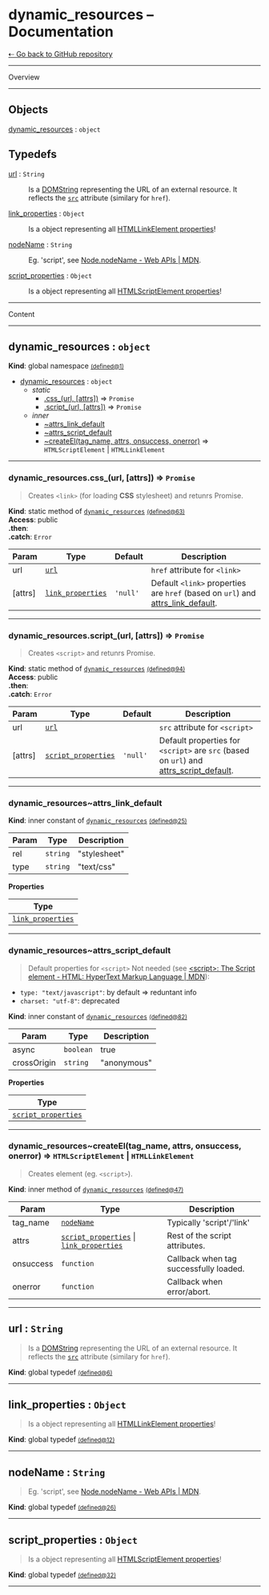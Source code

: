 # dynamic_resources – Documentation
[⇠ Go back to GitHub repository](https://github.com/jaandrle/dynamic_resources#readme)
<hr>
<p>Overview</p>
<hr>

## Objects

<dl>
<dt><a href="#dynamic_resources">dynamic_resources</a> : <code>object</code></dt>
<dd></dd>
</dl>

## Typedefs

<dl>
<dt><a href="#url">url</a> : <code>String</code></dt>
<dd><p>Is a <a href="https://developer.mozilla.org/en-US/docs/Web/API/DOMString">DOMString</a> representing the URL of an external resource.
It reflects the <a href="https://developer.mozilla.org/en-US/docs/Web/HTML/Element/script#attr-src"><code>src</code></a> attribute (similary for <code>href</code>).</p>
</dd>
<dt><a href="#link_properties">link_properties</a> : <code>Object</code></dt>
<dd><p>Is a object representing all <a href="https://developer.mozilla.org/en-US/docs/Web/API/HTMLLinkElement#Properties">HTMLLinkElement properties</a>!</p>
</dd>
<dt><a href="#nodeName">nodeName</a> : <code>String</code></dt>
<dd><p>Eg. &#39;script&#39;, see <a href="https://developer.mozilla.org/en-US/docs/Web/API/Node/nodeName">Node.nodeName - Web APIs | MDN</a>.</p>
</dd>
<dt><a href="#script_properties">script_properties</a> : <code>Object</code></dt>
<dd><p>Is a object representing all <a href="https://developer.mozilla.org/en-US/docs/Web/API/HTMLScriptElement#Properties">HTMLScriptElement properties</a>!</p>
</dd>
</dl>

<hr>
<p>Content</p>
<hr>

<a name="dynamic_resources"></a>

## dynamic\_resources : <code>object</code>
**Kind**: global namespace <a name="dynamic_resources" href="https://github.com/jaandrle/dynamic_resources/blob/master/bin/dynamic_resources-namespace.js#L1" title="dynamic_resources-namespace.js:1"><small>(defined@1)</small></a>  

* [dynamic_resources](#dynamic_resources) : <code>object</code>
    * _static_
        * [.css_(url, [attrs])](#dynamic_resources.css_) ⇒ <code>Promise</code>
        * [.script_(url, [attrs])](#dynamic_resources.script_) ⇒ <code>Promise</code>
    * _inner_
        * [~attrs_link_default](#dynamic_resources..attrs_link_default)
        * [~attrs_script_default](#dynamic_resources..attrs_script_default)
        * [~createEl(tag_name, attrs, onsuccess, onerror)](#dynamic_resources..createEl) ⇒ <code>HTMLScriptElement</code> \| <code>HTMLLinkElement</code>


* * *

<a name="dynamic_resources.css_"></a>

### dynamic_resources.css\_(url, [attrs]) ⇒ <code>Promise</code>
>Creates `<link>` (for loading **CSS** stylesheet) and retunrs Promise.

**Kind**: static method of [<code>dynamic\_resources</code>](#dynamic_resources) <a name="dynamic_resources.css_" href="https://github.com/jaandrle/dynamic_resources/blob/master/bin/dynamic_resources-namespace.js#L63" title="dynamic_resources-namespace.js:63"><small>(defined@63)</small></a>  
**Access**: public  
**.then**:   
**.catch**: <code>Error</code>  

| Param | Type | Default | Description |
| --- | --- | --- | --- |
| url | [<code>url</code>](#url) |  | `href` attribute for `<link>` |
| [attrs] | [<code>link\_properties</code>](#link_properties) | <code>&#x27;null&#x27;</code> | Default `<link>` properties are `href` (based on `url`) and [attrs_link_default](#dynamic_resources..attrs_link_default). |


* * *

<a name="dynamic_resources.script_"></a>

### dynamic_resources.script\_(url, [attrs]) ⇒ <code>Promise</code>
>Creates `<script>` and retunrs Promise.

**Kind**: static method of [<code>dynamic\_resources</code>](#dynamic_resources) <a name="dynamic_resources.script_" href="https://github.com/jaandrle/dynamic_resources/blob/master/bin/dynamic_resources-namespace.js#L94" title="dynamic_resources-namespace.js:94"><small>(defined@94)</small></a>  
**Access**: public  
**.then**:   
**.catch**: <code>Error</code>  

| Param | Type | Default | Description |
| --- | --- | --- | --- |
| url | [<code>url</code>](#url) |  | `src` attribute for `<script>` |
| [attrs] | [<code>script\_properties</code>](#script_properties) | <code>&#x27;null&#x27;</code> | Default properties for `<script>` are `src` (based on `url`) and [attrs_script_default](#dynamic_resources..attrs_script_default). |


* * *

<a name="dynamic_resources..attrs_link_default"></a>

### dynamic_resources~attrs\_link\_default
**Kind**: inner constant of [<code>dynamic\_resources</code>](#dynamic_resources) <a name="dynamic_resources..attrs_link_default" href="https://github.com/jaandrle/dynamic_resources/blob/master/bin/dynamic_resources-namespace.js#L25" title="dynamic_resources-namespace.js:25"><small>(defined@25)</small></a>  

| Param | Type | Description |
| --- | --- | --- |
| rel | <code>string</code> | "stylesheet" |
| type | <code>string</code> | "text/css" |

**Properties**

| Type |
| --- |
| [<code>link\_properties</code>](#link_properties) | 


* * *

<a name="dynamic_resources..attrs_script_default"></a>

### dynamic_resources~attrs\_script\_default
>Default properties for `<script>`
Not needed (see [\<script\>: The Script element - HTML: HyperText Markup Language | MDN](https://developer.mozilla.org/en-US/docs/Web/HTML/Element/script)):
- `type: "text/javascript"`: by default => reduntant info
- `charset: "utf-8"`: deprecated

**Kind**: inner constant of [<code>dynamic\_resources</code>](#dynamic_resources) <a name="dynamic_resources..attrs_script_default" href="https://github.com/jaandrle/dynamic_resources/blob/master/bin/dynamic_resources-namespace.js#L82" title="dynamic_resources-namespace.js:82"><small>(defined@82)</small></a>  

| Param | Type | Description |
| --- | --- | --- |
| async | <code>boolean</code> | true |
| crossOrigin | <code>string</code> | "anonymous" |

**Properties**

| Type |
| --- |
| [<code>script\_properties</code>](#script_properties) | 


* * *

<a name="dynamic_resources..createEl"></a>

### dynamic_resources~createEl(tag_name, attrs, onsuccess, onerror) ⇒ <code>HTMLScriptElement</code> \| <code>HTMLLinkElement</code>
>Creates element (eg. `<script>`).

**Kind**: inner method of [<code>dynamic\_resources</code>](#dynamic_resources) <a name="dynamic_resources..createEl" href="https://github.com/jaandrle/dynamic_resources/blob/master/bin/dynamic_resources-namespace.js#L47" title="dynamic_resources-namespace.js:47"><small>(defined@47)</small></a>  

| Param | Type | Description |
| --- | --- | --- |
| tag_name | [<code>nodeName</code>](#nodeName) | Typically 'script'/'link' |
| attrs | [<code>script\_properties</code>](#script_properties) \| [<code>link\_properties</code>](#link_properties) | Rest of the script attributes. |
| onsuccess | <code>function</code> | Callback when tag successfully loaded. |
| onerror | <code>function</code> | Callback when error/abort. |


* * *

<a name="url"></a>

## url : <code>String</code>
>Is a [DOMString](https://developer.mozilla.org/en-US/docs/Web/API/DOMString) representing the URL of an external resource.
It reflects the [`src`](https://developer.mozilla.org/en-US/docs/Web/HTML/Element/script#attr-src) attribute (similary for `href`).

**Kind**: global typedef <a name="url" href="https://github.com/jaandrle/dynamic_resources/blob/master/bin/dynamic_resources-namespace.js#L6" title="dynamic_resources-namespace.js:6"><small>(defined@6)</small></a>  

* * *

<a name="link_properties"></a>

## link\_properties : <code>Object</code>
>Is a object representing all [HTMLLinkElement properties](https://developer.mozilla.org/en-US/docs/Web/API/HTMLLinkElement#Properties)!

**Kind**: global typedef <a name="link_properties" href="https://github.com/jaandrle/dynamic_resources/blob/master/bin/dynamic_resources-namespace.js#L12" title="dynamic_resources-namespace.js:12"><small>(defined@12)</small></a>  

* * *

<a name="nodeName"></a>

## nodeName : <code>String</code>
>Eg. 'script', see [Node.nodeName - Web APIs | MDN](https://developer.mozilla.org/en-US/docs/Web/API/Node/nodeName).

**Kind**: global typedef <a name="nodeName" href="https://github.com/jaandrle/dynamic_resources/blob/master/bin/dynamic_resources-namespace.js#L26" title="dynamic_resources-namespace.js:26"><small>(defined@26)</small></a>  

* * *

<a name="script_properties"></a>

## script\_properties : <code>Object</code>
>Is a object representing all [HTMLScriptElement properties](https://developer.mozilla.org/en-US/docs/Web/API/HTMLScriptElement#Properties)!

**Kind**: global typedef <a name="script_properties" href="https://github.com/jaandrle/dynamic_resources/blob/master/bin/dynamic_resources-namespace.js#L32" title="dynamic_resources-namespace.js:32"><small>(defined@32)</small></a>  

* * *

